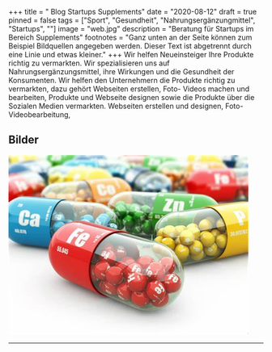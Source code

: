 +++
title = " Blog Startups Supplements"
date = "2020-08-12"
draft = true
pinned = false
tags = ["Sport", "Gesundheit", "Nahrungsergänzungmittel", "Startups", ""]
image = "web.jpg"
description = "Beratung für Startups im Bereich Supplements"
footnotes = "Ganz unten an der Seite können zum Beispiel Bildquellen angegeben werden. Dieser Text ist abgetrennt durch eine Linie und etwas kleiner."
+++
Wir helfen Neueinsteiger Ihre Produkte richtig zu vermarkten. Wir spezialisieren uns auf Nahrungsergänzungsmittel, ihre Wirkungen und die Gesundheit der Konsumenten. Wir helfen den Unternehmern die Produkte richtig zu vermarkten, dazu gehört Webseiten erstellen, Foto- Videos machen und bearbeiten, Produkte und Webseite designen sowie die Produkte über die Sozialen Medien vermarkten. Webseiten erstellen und designen, Foto- Videobearbeitung, 

## Bilder

![Der Alt-Text wird jeweils als Bildunterschrift angezeigt.](oip.jpg)

- - -